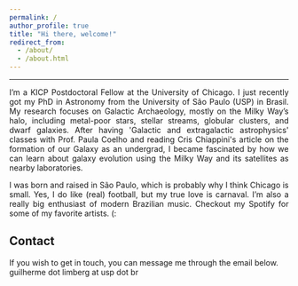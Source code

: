 ```yaml
---
permalink: /
author_profile: true
title: "Hi there, welcome!"
redirect_from: 
  - /about/
  - /about.html
---
```


------
<p align="justify">
I’m a <a href="https://kavlicosmo.uchicago.edu/kicp-fellowship/" style="text-decoration: none">KICP Postdoctoral Fellow</a> at the University of Chicago. I just recently got my PhD in Astronomy from the University of São Paulo (USP) in Brasil. My research focuses on Galactic Archaeology, mostly on the Milky Way’s halo, including metal-poor stars, stellar streams, globular clusters, and dwarf galaxies. After having 'Galactic and extragalactic astrophysics' classes with Prof. <a href="http://www.astro.iag.usp.br/~pcoelho/" style="text-decoration: none">Paula Coelho</a> and reading Cris Chiappini's article on the <a href="https://drive.google.com/file/d/1X0c73WWPZ5eCieziwhk7rPKvDwvDHFJS/view?usp=sharing" style="text-decoration: none">formation of our Galaxy</a> as an undergrad, I became fascinated by how we can learn about galaxy evolution using the Milky Way and its satellites as nearby laboratories. 
</p>

<p align="justify">
I was born and raised in São Paulo, which is probably why I think Chicago is small. Yes, I do like (real) football, but my true love is carnaval. I’m also a really big enthusiast of modern Brazilian music. Checkout <a href="https://open.spotify.com/user/7gyzjytyu5wjfox7fx81xt0wk?si=ad336202a9af490c&nd=1" style="text-decoration: none">my Spotify</a> for some of my favorite artists. (:
</p>

Contact
------
If you wish to get in touch, you can message me through the email below.<br>
guilherme dot limberg at usp dot br

<!---For site content, there is one markdown file for each type of content, which are stored in directories like _publications, _talks, _posts, _teaching, or _pages. For example, each talk is a markdown file in the [_talks directory](https://github.com/academicpages/academicpages.github.io/tree/master/_talks). At the top of each markdown file is structured data in YAML about the talk, which the theme will parse to do lots of cool stuff. The same structured data about a talk is used to generate the list of talks on the [Talks page](https://academicpages.github.io/talks), each [individual page](https://academicpages.github.io/talks/2012-03-01-talk-1) for specific talks, the talks section for the [CV page](https://academicpages.github.io/cv), and the [map of places you've given a talk](https://academicpages.github.io/talkmap.html) (if you run this [python file](https://github.com/academicpages/academicpages.github.io/blob/master/talkmap.py) or [Jupyter notebook](https://github.com/academicpages/academicpages.github.io/blob/master/talkmap.ipynb), which creates the HTML for the map based on the contents of the _talks directory).

Many people use a git client to create files on their local computer and then push them to GitHub's servers. If you are not familiar with git, you can directly edit these configuration and markdown files directly in the github.com interface. Navigate to a file (like [this one](https://github.com/academicpages/academicpages.github.io/blob/master/_talks/2012-03-01-talk-1.md) and click the pencil icon in the top right of the content preview (to the right of the "Raw | Blame | History" buttons). You can delete a file by clicking the trashcan icon to the right of the pencil icon. You can also create new files or upload files by navigating to a directory and clicking the "Create new file" or "Upload files" buttons. 

Example: editing a markdown file for a talk
![Editing a markdown file for a talk](/images/editing-talk.png) --->
